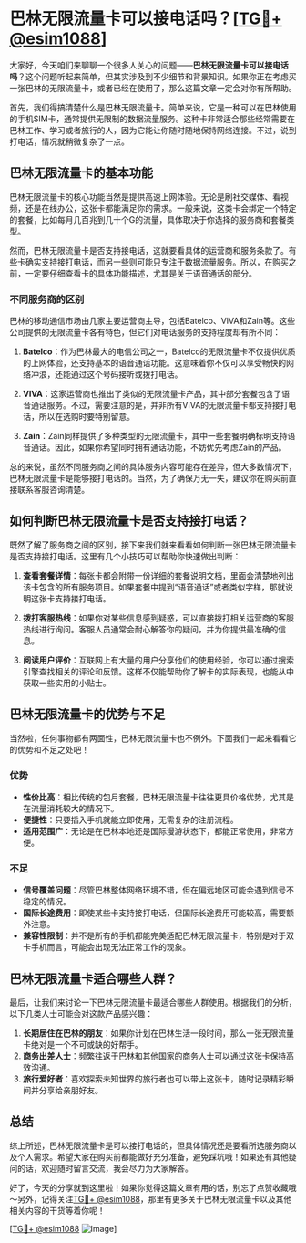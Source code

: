 # 巴林无限流量卡可以接电话吗？[[TG💪+ @esim1088](https://t.me/s/esim1088)]

大家好，今天咱们来聊聊一个很多人关心的问题——**巴林无限流量卡可以接电话吗**？这个问题听起来简单，但其实涉及到不少细节和背景知识。如果你正在考虑买一张巴林的无限流量卡，或者已经在使用了，那么这篇文章一定会对你有所帮助。

首先，我们得搞清楚什么是巴林无限流量卡。简单来说，它是一种可以在巴林使用的手机SIM卡，通常提供无限制的数据流量服务。这种卡非常适合那些经常需要在巴林工作、学习或者旅行的人，因为它能让你随时随地保持网络连接。不过，说到打电话，情况就稍微复杂了一点。

## 巴林无限流量卡的基本功能

巴林无限流量卡的核心功能当然是提供高速上网体验。无论是刷社交媒体、看视频，还是在线办公，这张卡都能满足你的需求。一般来说，这类卡会绑定一个特定的套餐，比如每月几百兆到几十个G的流量，具体取决于你选择的服务商和套餐类型。

然而，巴林无限流量卡是否支持接电话，这就要看具体的运营商和服务条款了。有些卡确实支持接打电话，而另一些则可能只专注于数据流量服务。所以，在购买之前，一定要仔细查看卡的具体功能描述，尤其是关于语音通话的部分。

### 不同服务商的区别

巴林的移动通信市场由几家主要运营商主导，包括Batelco、VIVA和Zain等。这些公司提供的无限流量卡各有特色，但它们对电话服务的支持程度却有所不同：

1. **Batelco**：作为巴林最大的电信公司之一，Batelco的无限流量卡不仅提供优质的上网体验，还支持基本的语音通话功能。这意味着你不仅可以享受畅快的网络冲浪，还能通过这个号码接听或拨打电话。

2. **VIVA**：这家运营商也推出了类似的无限流量卡产品，其中部分套餐包含了语音通话服务。不过，需要注意的是，并非所有VIVA的无限流量卡都支持接打电话，所以在选购时要特别留意。

3. **Zain**：Zain同样提供了多种类型的无限流量卡，其中一些套餐明确标明支持语音通话。因此，如果你希望同时拥有通话功能，不妨优先考虑Zain的产品。

总的来说，虽然不同服务商之间的具体服务内容可能存在差异，但大多数情况下，巴林无限流量卡是能够接打电话的。当然，为了确保万无一失，建议你在购买前直接联系客服咨询清楚。

## 如何判断巴林无限流量卡是否支持接打电话？

既然了解了服务商之间的区别，接下来我们就来看看如何判断一张巴林无限流量卡是否支持接打电话。这里有几个小技巧可以帮助你快速做出判断：

1. **查看套餐详情**：每张卡都会附带一份详细的套餐说明文档，里面会清楚地列出该卡包含的所有服务项目。如果套餐中提到“语音通话”或者类似字样，那就说明这张卡支持接打电话。

2. **拨打客服热线**：如果你对某些信息感到疑惑，可以直接拨打相关运营商的客服热线进行询问。客服人员通常会耐心解答你的疑问，并为你提供最准确的信息。

3. **阅读用户评价**：互联网上有大量的用户分享他们的使用经验，你可以通过搜索引擎查找相关的评论和反馈。这样不仅能帮助你了解卡的实际表现，也能从中获取一些实用的小贴士。

## 巴林无限流量卡的优势与不足

当然啦，任何事物都有两面性，巴林无限流量卡也不例外。下面我们一起来看看它的优势和不足之处吧！

### 优势

- **性价比高**：相比传统的包月套餐，巴林无限流量卡往往更具价格优势，尤其是在流量消耗较大的情况下。
- **便捷性**：只要插入手机就能立即使用，无需复杂的注册流程。
- **适用范围广**：无论是在巴林本地还是国际漫游状态下，都能正常使用，非常方便。

### 不足

- **信号覆盖问题**：尽管巴林整体网络环境不错，但在偏远地区可能会遇到信号不稳定的情况。
- **国际长途费用**：即使某些卡支持接打电话，但国际长途费用可能较高，需要额外注意。
- **兼容性限制**：并不是所有的手机都能完美适配巴林无限流量卡，特别是对于双卡手机而言，可能会出现无法正常工作的现象。

## 巴林无限流量卡适合哪些人群？

最后，让我们来讨论一下巴林无限流量卡最适合哪些人群使用。根据我们的分析，以下几类人士可能会对这款产品感兴趣：

1. **长期居住在巴林的朋友**：如果你计划在巴林生活一段时间，那么一张无限流量卡绝对是一个不可或缺的好帮手。
2. **商务出差人士**：频繁往返于巴林和其他国家的商务人士可以通过这张卡保持高效沟通。
3. **旅行爱好者**：喜欢探索未知世界的旅行者也可以带上这张卡，随时记录精彩瞬间并分享给亲朋好友。

## 总结

综上所述，巴林无限流量卡是可以接打电话的，但具体情况还是要看所选服务商以及个人需求。希望大家在购买前都能做好充分准备，避免踩坑哦！如果还有其他疑问的话，欢迎随时留言交流，我会尽力为大家解答。

好了，今天的分享就到这里啦！如果你觉得这篇文章有用的话，别忘了点赞收藏哦～另外，记得关注[TG💪+ @esim1088](https://t.me/s/esim1088)，那里有更多关于巴林无限流量卡以及其他相关内容的干货等着你呢！

[[TG💪+ @esim1088](https://t.me/s/esim1088) ![Image](https://i.postimg.cc/4NQfJmqS/Snipaste-2025-05-13-00-14-12.png)]